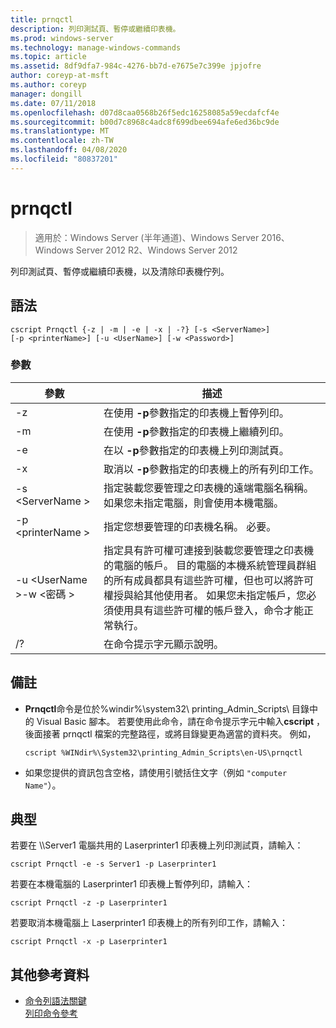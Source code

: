 ```yaml
---
title: prnqctl
description: 列印測試頁、暫停或繼續印表機。
ms.prod: windows-server
ms.technology: manage-windows-commands
ms.topic: article
ms.assetid: 8df9dfa7-984c-4276-bb7d-e7675e7c399e jpjofre
author: coreyp-at-msft
ms.author: coreyp
manager: dongill
ms.date: 07/11/2018
ms.openlocfilehash: d07d8caa0568b26f5edc16258085a59ecdafcf4e
ms.sourcegitcommit: b00d7c8968c4adc8f699dbee694afe6ed36bc9de
ms.translationtype: MT
ms.contentlocale: zh-TW
ms.lasthandoff: 04/08/2020
ms.locfileid: "80837201"
---
```

# <a name="prnqctl"></a>prnqctl

>適用於：Windows Server (半年通道)、Windows Server 2016、Windows Server 2012 R2、Windows Server 2012

列印測試頁、暫停或繼續印表機，以及清除印表機佇列。  

## <a name="syntax"></a>語法  
```  
cscript Prnqctl {-z | -m | -e | -x | -?} [-s <ServerName>]   
[-p <printerName>] [-u <UserName>] [-w <Password>]  
```  
### <a name="parameters"></a>參數  

|參數|描述|  
|-------|--------|  
|-z|在使用 **-p**參數指定的印表機上暫停列印。|  
|-m|在使用 **-p**參數指定的印表機上繼續列印。|  
|-e|在以 **-p**參數指定的印表機上列印測試頁。|  
|-x|取消以 **-p**參數指定的印表機上的所有列印工作。|  
|-s \<ServerName >|指定裝載您要管理之印表機的遠端電腦名稱稱。 如果您未指定電腦，則會使用本機電腦。|  
|-p \<printerName >|指定您想要管理的印表機名稱。 必要。|  
|-u \<UserName >-w \<密碼 >|指定具有許可權可連接到裝載您要管理之印表機的電腦的帳戶。 目的電腦的本機系統管理員群組的所有成員都具有這些許可權，但也可以將許可權授與給其他使用者。 如果您未指定帳戶，您必須使用具有這些許可權的帳戶登入，命令才能正常執行。|  
|/?|在命令提示字元顯示說明。|  

## <a name="remarks"></a>備註  
- **Prnqctl**命令是位於%windir%\system32\ printing_Admin_Scripts\\<language> 目錄中的 Visual Basic 腳本。 若要使用此命令，請在命令提示字元中輸入**cscript** ，後面接著 prnqctl 檔案的完整路徑，或將目錄變更為適當的資料夾。 例如，  
  ```  
  cscript %WINdir%\System32\printing_Admin_Scripts\en-US\prnqctl  
  ```  
- 如果您提供的資訊包含空格，請使用引號括住文字（例如 `"computer Name"`）。  

## <a name="examples"></a><a name="BKMK_examples"></a>典型  
若要在 \\\Server1 電腦共用的 Laserprinter1 印表機上列印測試頁，請輸入：  
```  
cscript Prnqctl -e -s Server1 -p Laserprinter1  
```  
若要在本機電腦的 Laserprinter1 印表機上暫停列印，請輸入：  
```  
cscript Prnqctl -z -p Laserprinter1  
```  
若要取消本機電腦上 Laserprinter1 印表機上的所有列印工作，請輸入：  
```  
cscript Prnqctl -x -p Laserprinter1  
```  

## <a name="additional-references"></a>其他參考資料  
- [命令列語法關鍵](command-line-syntax-key.md)  
[列印命令參考](print-command-reference.md)  
